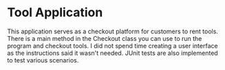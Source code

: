 # Tool Application

This application serves as a checkout platform for customers to rent tools. There is a main method in the Checkout class you can use to run the program and checkout tools. 
I did not spend time creating a user interface as the instructions said it wasn't needed. JUnit tests are also implemented to test various scenarios.